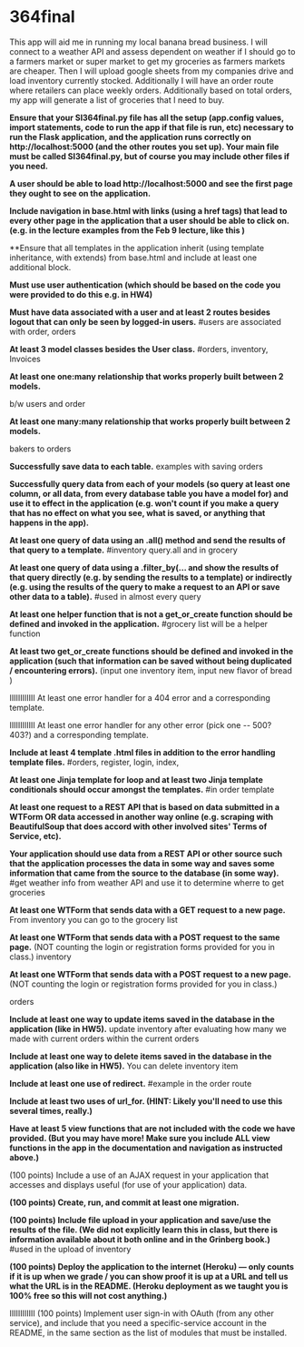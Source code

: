 # 364final
This app will aid me in running my local banana bread business. I will connect to a weather API and assess dependent on weather if I should go to a farmers market or super market to get my groceries as farmers markets are cheaper. Then I will upload google sheets from my companies drive and load inventory currently stocked. Additionally I will have an order route where retailers can place weekly orders. Additionally based on total orders, my app will generate a list of groceries that I need to buy.



 **Ensure that your SI364final.py file has all the setup (app.config values, import statements, code to run the app if that file is run, etc) necessary to run the Flask application, and the application runs correctly on http://localhost:5000 (and the other routes you set up). Your main file must be called SI364final.py, but of course you may include other files if you need.**

 **A user should be able to load http://localhost:5000 and see the first page they ought to see on the application.**


 **Include navigation in base.html with links (using a href tags) that lead to every other page in the application that a user should be able to click on. (e.g. in the lecture examples from the Feb 9 lecture, like this )**

 **Ensure that all templates in the application inherit (using template inheritance, with extends) from base.html and include at least one additional block.

**Must use user authentication (which should be based on the code you were provided to do this e.g. in HW4)**

 **Must have data associated with a user and at least 2 routes besides logout that can only be seen by logged-in users.**
 #users are associated with order, orders

 **At least 3 model classes besides the User class.**
 #orders, inventory, Invoices

 **At least one one:many relationship that works properly built between 2 models.**

 b/w users and order


 **At least one many:many relationship that works properly built between 2 models.**

 bakers to orders

**Successfully save data to each table.**
examples with saving orders

 **Successfully query data from each of your models (so query at least one column, or all data, from every database table you have a model for) and use it to effect in the application (e.g. won't count if you make a query that has no effect on what you see, what is saved, or anything that happens in the app).**



 **At least one query of data using an .all() method and send the results of that query to a template.**
 #inventory query.all and in grocery

 **At least one query of data using a .filter_by(... and show the results of that query directly (e.g. by sending the results to a template) or indirectly (e.g. using the results of the query to make a request to an API or save other data to a table).**
 #used in almost every query

 **At least one helper function that is not a get_or_create function should be defined and invoked in the application.**
 #grocery list will be a helper function  

 **At least two get_or_create functions should be defined and invoked in the application (such that information can be saved without being duplicated / encountering errors).**
 (input one inventory item, input new flavor of bread )

 IIIIIIIIIIII At least one error handler for a 404 error and a corresponding template.

 IIIIIIIIIIII At least one error handler for any other error (pick one -- 500? 403?) and a corresponding template.

 **Include at least 4 template .html files in addition to the error handling template files.**
 #orders, register, login, index,

 **At least one Jinja template for loop and at least two Jinja template conditionals should occur amongst the templates.**
 #in order template

 **At least one request to a REST API that is based on data submitted in a WTForm OR data accessed in another way online (e.g. scraping with BeautifulSoup that does accord with other involved sites' Terms of Service, etc).**

 **Your application should use data from a REST API or other source such that the application processes the data in some way and saves some information that came from the source to the database (in some way).**
 #get weather info from weather API and use it to determine wherre to get groceries


**At least one WTForm that sends data with a GET request to a new page.**
From inventory you can go to the grocery list  



 **At least one WTForm that sends data with a POST request to the same page.** (NOT counting the login or registration forms provided for you in class.)
 inventory

**At least one WTForm that sends data with a POST request to a new page.** (NOT counting the login or registration forms provided for you in class.)

 orders

 **Include at least one way to update items saved in the database in the application (like in HW5).**
 update inventory after evaluating how many we made with current orders within the current orders


 **Include at least one way to delete items saved in the database in the application (also like in HW5).**
 You can delete inventory item

 **Include at least one use of redirect.**
 #example in the order route

 **Include at least two uses of url_for. (HINT: Likely you'll need to use this several times, really.)**

 **Have at least 5 view functions that are not included with the code we have provided. (But you may have more! Make sure you include ALL view functions in the app in the documentation and navigation as instructed above.)**

  (100 points) Include a use of an AJAX request in your application that accesses and displays useful (for use of your application) data.

 **(100 points) Create, run, and commit at least one migration.**

 **(100 points) Include file upload in your application and save/use the results of the file. (We did not explicitly learn this in class, but there is information available about it both online and in the Grinberg book.)**
 #used in the upload of inventory 

 **(100 points) Deploy the application to the internet (Heroku) — only counts if it is up when we grade / you can show proof it is up at a URL and tell us what the URL is in the README. (Heroku deployment as we taught you is 100% free so this will not cost anything.)**

 IIIIIIIIIIII (100 points) Implement user sign-in with OAuth (from any other service), and include that you need a specific-service account in the README, in the same section as the list of modules that must be installed.
